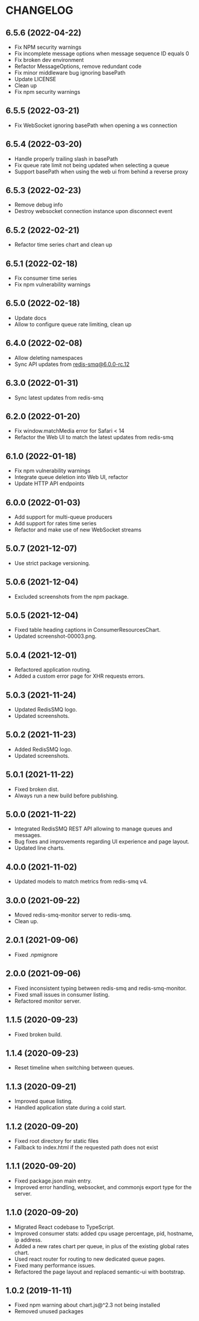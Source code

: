 # CHANGELOG

## 6.5.6 (2022-04-22)

* Fix NPM security warnings
* Fix incomplete message options when message sequence ID equals 0
* Fix broken dev environment
* Refactor MessageOptions, remove redundant code
* Fix minor middleware bug ignoring basePath
* Update LICENSE
* Clean up
* Fix npm security warnings

## 6.5.5 (2022-03-21)

* Fix WebSocket ignoring basePath when opening a ws connection

## 6.5.4 (2022-03-20)

* Handle properly trailing slash in basePath
* Fix queue rate limit not being updated when selecting a queue
* Support basePath when using the web ui from behind a reverse proxy

## 6.5.3 (2022-02-23)

* Remove debug info
* Destroy websocket connection instance upon disconnect event

## 6.5.2 (2022-02-21)

* Refactor time series chart and clean up

## 6.5.1 (2022-02-18)

* Fix consumer time series
* Fix npm vulnerability warnings

## 6.5.0 (2022-02-18)

* Update docs
* Allow to configure queue rate limiting, clean up

## 6.4.0 (2022-02-08)

* Allow deleting namespaces
* Sync API updates from redis-smq@6.0.0-rc.12

## 6.3.0 (2022-01-31)

* Sync latest updates from redis-smq

## 6.2.0 (2022-01-20)

* Fix window.matchMedia error for Safari < 14
* Refactor the Web UI to match the latest updates from redis-smq

## 6.1.0 (2022-01-18)

* Fix npm vulnerability warnings
* Integrate queue deletion into Web UI, refactor
* Update HTTP API endpoints

## 6.0.0 (2022-01-03)

* Add support for multi-queue producers
* Add support for rates time series
* Refactor and make use of new WebSocket streams

## 5.0.7 (2021-12-07)

* Use strict package versioning.

## 5.0.6 (2021-12-04)

* Excluded screenshots from the npm package.

## 5.0.5 (2021-12-04)

* Fixed table heading captions in ConsumerResourcesChart.
* Updated screenshot-00003.png.

## 5.0.4 (2021-12-01)

* Refactored application routing.
* Added a custom error page for XHR requests errors.

## 5.0.3 (2021-11-24)

* Updated RedisSMQ logo.
* Updated screenshots.

## 5.0.2 (2021-11-23)

* Added RedisSMQ logo.
* Updated screenshots.

## 5.0.1 (2021-11-22)

* Fixed broken dist.
* Always run a new build before publishing.

## 5.0.0 (2021-11-22)

* Integrated RedisSMQ REST API allowing to manage queues and messages.
* Bug fixes and improvements regarding UI experience and page layout.
* Updated line charts.

## 4.0.0 (2021-11-02)

* Updated models to match metrics from redis-smq v4.

## 3.0.0 (2021-09-22)

* Moved redis-smq-monitor server to redis-smq.
* Clean up.

## 2.0.1 (2021-09-06)

* Fixed .npmignore

## 2.0.0 (2021-09-06)

* Fixed inconsistent typing between redis-smq and redis-smq-monitor.
* Fixed small issues in consumer listing.
* Refactored monitor server.

## 1.1.5 (2020-09-23)

* Fixed broken build.

## 1.1.4 (2020-09-23)

* Reset timeline when switching between queues.

## 1.1.3 (2020-09-21)

* Improved queue listing.
* Handled application state during a cold start.

## 1.1.2 (2020-09-20)

* Fixed root directory for static files
* Fallback to index.html if the requested path does not exist

## 1.1.1 (2020-09-20)

* Fixed package.json main entry.
* Improved error handling, websocket, and commonjs export type for the server.

## 1.1.0 (2020-09-20)

* Migrated React codebase to TypeScript.
* Improved consumer stats: added cpu usage percentage, pid, hostname, ip address.
* Added a new rates chart per queue, in plus of the existing global rates chart.
* Used react router for routing to new dedicated queue pages.
* Fixed many performance issues.
* Refactored the page layout and replaced semantic-ui with bootstrap.

## 1.0.2 (2019-11-11)

* Fixed npm warning about chart.js@^2.3 not being installed
* Removed unused packages

